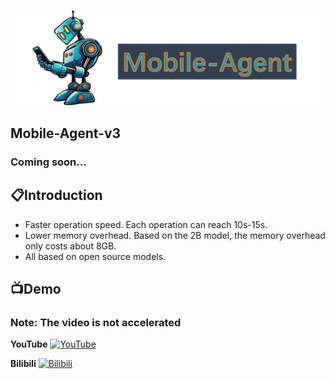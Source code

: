 ![](assets/logo.png?v=1&type=image)
## Mobile-Agent-v3
### Coming soon...
## 📋Introduction
* Faster operation speed. Each operation can reach 10s-15s.
* Lower memory overhead. Based on the 2B model, the memory overhead only costs about 8GB.
* All based on open source models.
## 📺Demo
### Note: The video is not accelerated
**YouTube**
[![YouTube](https://img.youtube.com/vi/EMbIpzqJld0/0.jpg)](https://www.youtube.com/watch?v=EMbIpzqJld0)

**Bilibili**
[![Bilibili](https://img.youtube.com/vi/EMbIpzqJld0/0.jpg)](https://www.bilibili.com/video/BV1pPvyekEsa/?share_source=copy_web&vd_source=47ffcd57083495a8965c8cdbe1a751ae)
